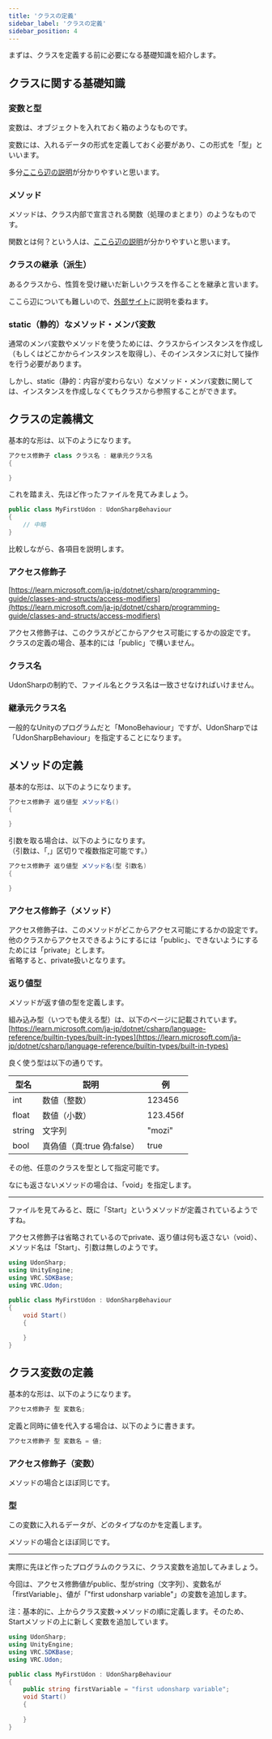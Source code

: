 ```yaml
---
title: 'クラスの定義'
sidebar_label: 'クラスの定義'
sidebar_position: 4
---
```


まずは、クラスを定義する前に必要になる基礎知識を紹介します。

## クラスに関する基礎知識

### 変数と型

変数は、オブジェクトを入れておく箱のようなものです。

変数には、入れるデータの形式を定義しておく必要があり、この形式を「型」といいます。

多分[ここら辺の説明](https://wa3.i-3-i.info/word1603.html)が分かりやすいと思います。

### メソッド

メソッドは、クラス内部で宣言される関数（処理のまとまり）のようなものです。

関数とは何？という人は、[ここら辺の説明](https://wa3.i-3-i.info/word1905.html)が分かりやすいと思います。

### クラスの継承（派生）

あるクラスから、性質を受け継いだ新しいクラスを作ることを継承と言います。

ここら辺についても難しいので、[外部サイト](https://ufcpp.net/study/csharp/oo_inherit.html)に説明を委ねます。

### static（静的）なメソッド・メンバ変数

通常のメンバ変数やメソッドを使うためには、クラスからインスタンスを作成し（もしくはどこかからインスタンスを取得し）、そのインスタンスに対して操作を行う必要があります。

しかし、static（静的：内容が変わらない）なメソッド・メンバ変数に関しては、インスタンスを作成しなくてもクラスから参照することができます。

## クラスの定義構文

基本的な形は、以下のようになります。

```csharp
アクセス修飾子 class クラス名 : 継承元クラス名
{

}
```

これを踏まえ、先ほど作ったファイルを見てみましょう。

```csharp
public class MyFirstUdon : UdonSharpBehaviour
{
    // 中略
}
```

比較しながら、各項目を説明します。

### アクセス修飾子

[https://learn.microsoft.com/ja-jp/dotnet/csharp/programming-guide/classes-and-structs/access-modifiers](https://learn.microsoft.com/ja-jp/dotnet/csharp/programming-guide/classes-and-structs/access-modifiers)

アクセス修飾子は、このクラスがどこからアクセス可能にするかの設定です。  
クラスの定義の場合、基本的には「public」で構いません。

### クラス名

UdonSharpの制約で、ファイル名とクラス名は一致させなければいけません。

### 継承元クラス名

一般的なUnityのプログラムだと「MonoBehaviour」ですが、UdonSharpでは「UdonSharpBehaviour」を指定することになります。

## メソッドの定義

基本的な形は、以下のようになります。

```csharp
アクセス修飾子 返り値型 メソッド名()
{

}
```

引数を取る場合は、以下のようになります。  
（引数は、「,」区切りで複数指定可能です。）

```csharp
アクセス修飾子 返り値型 メソッド名(型 引数名)
{

}
```

### アクセス修飾子（メソッド）

アクセス修飾子は、このメソッドがどこからアクセス可能にするかの設定です。  
他のクラスからアクセスできるようにするには「public」、できないようにするためには「private」とします。  
省略すると、private扱いとなります。

### 返り値型

メソッドが返す値の型を定義します。

組み込み型（いつでも使える型）は、以下のページに記載されています。  
[https://learn.microsoft.com/ja-jp/dotnet/csharp/language-reference/builtin-types/built-in-types](https://learn.microsoft.com/ja-jp/dotnet/csharp/language-reference/builtin-types/built-in-types)

良く使う型は以下の通りです。

| 型名   | 説明                       | 例        |
| ------ | ------------------------- | -------- |
| int    | 数値（整数）               | 123456   |
| float  | 数値（小数）               | 123.456f |
| string | 文字列                    | "mozi"   |
| bool   | 真偽値（真:true 偽:false） | true     |

その他、任意のクラスを型として指定可能です。

なにも返さないメソッドの場合は、「void」を指定します。

----

ファイルを見てみると、既に「Start」というメソッドが定義されているようですね。

アクセス修飾子は省略されているのでprivate、返り値は何も返さない（void）、メソッド名は「Start」、引数は無しのようです。

```csharp
using UdonSharp;
using UnityEngine;
using VRC.SDKBase;
using VRC.Udon;

public class MyFirstUdon : UdonSharpBehaviour
{
    void Start()
    {
        
    }
}
```

## クラス変数の定義

基本的な形は、以下のようになります。

```csharp
アクセス修飾子 型 変数名;
```

定義と同時に値を代入する場合は、以下のように書きます。

```csharp
アクセス修飾子 型 変数名 = 値;
```

### アクセス修飾子（変数）

メソッドの場合とほぼ同じです。

### 型

この変数に入れるデータが、どのタイプなのかを定義します。

メソッドの場合とほぼ同じです。

----

実際に先ほど作ったプログラムのクラスに、クラス変数を追加してみましょう。

今回は、アクセス修飾値がpublic、型がstring（文字列）、変数名が「firstVariable」、値が「"first udonsharp variable"」の変数を追加します。

注：基本的に、上からクラス変数→メソッドの順に定義します。そのため、Startメソッドの上に新しく変数を追加しています。

```csharp
using UdonSharp;
using UnityEngine;
using VRC.SDKBase;
using VRC.Udon;

public class MyFirstUdon : UdonSharpBehaviour
{
    public string firstVariable = "first udonsharp variable";
    void Start()
    {
        
    }
}
```

